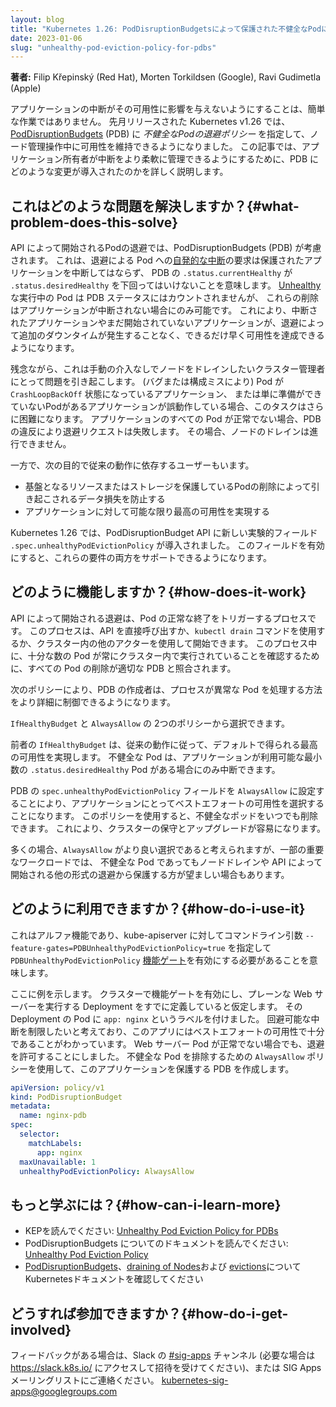 ```yaml
---
layout: blog
title: "Kubernetes 1.26: PodDisruptionBudgetsによって保護された不健全なPodに対する退避ポリシー"
date: 2023-01-06
slug: "unhealthy-pod-eviction-policy-for-pdbs"
---
```


**著者:** Filip Křepinský (Red Hat), Morten Torkildsen (Google), Ravi Gudimetla (Apple)


アプリケーションの中断がその可用性に影響を与えないようにすることは、簡単な作業ではありません。
先月リリースされた Kubernetes v1.26 では、[PodDisruptionBudgets](/docs/concepts/workloads/pods/disruptions/#pod-disruption-budgets) (PDB) に
_不健全なPodの退避ポリシー_ を指定して、ノード管理操作中に可用性を維持できるようになりました。
この記事では、アプリケーション所有者が中断をより柔軟に管理できるようにするために、PDB にどのような変更が導入されたのかを詳しく説明します。

## これはどのような問題を解決しますか？{#what-problem-does-this-solve}

API によって開始されるPodの退避では、PodDisruptionBudgets (PDB) が考慮されます。
これは、退避による Pod への[自発的な中断](https://kubernetes.io/docs/concepts/scheduling-eviction/#pod-disruption)の要求は保護されたアプリケーションを中断してはならず、
PDB の `.status.currentHealthy` が `.status.desiredHealthy` を下回ってはいけないことを意味します。
[Unhealthy](/docs/tasks/run-application/configure-pdb/#healthiness-of-a-pod)な実行中の Pod は PDB ステータスにはカウントされませんが、
これらの削除はアプリケーションが中断されない場合にのみ可能です。
これにより、中断されたアプリケーションやまだ開始されていないアプリケーションが、退避によって追加のダウンタイムが発生することなく、できるだけ早く可用性を達成できるようになります。

残念ながら、これは手動の介入なしでノードをドレインしたいクラスター管理者にとって問題を引き起こします。
 (バグまたは構成ミスにより)  Pod が `CrashLoopBackOff` 状態になっているアプリケーション、
または単に準備ができていないPodがあるアプリケーションが誤動作している場合、このタスクはさらに困難になります。
アプリケーションのすべての Pod が正常でない場合、PDB の違反により退避リクエストは失敗します。 その場合、ノードのドレインは進行できません。

一方で、次の目的で従来の動作に依存するユーザーもいます。

- 基盤となるリソースまたはストレージを保護しているPodの削除によって引き起こされるデータ損失を防止する
- アプリケーションに対して可能な限り最高の可用性を実現する

Kubernetes 1.26 では、PodDisruptionBudget API に新しい実験的フィールド `.spec.unhealthyPodEvictionPolicy` が導入されました。
このフィールドを有効にすると、これらの要件の両方をサポートできるようになります。

## どのように機能しますか？{#how-does-it-work}

API によって開始される退避は、Pod の正常な終了をトリガーするプロセスです。
このプロセスは、API を直接呼び出すか、`kubectl drain` コマンドを使用するか、クラスター内の他のアクターを使用して開始できます。
このプロセス中に、十分な数の Pod が常にクラスター内で実行されていることを確認するために、すべての Pod の削除が適切な PDB と照合されます。

次のポリシーにより、PDB の作成者は、プロセスが異常な Pod を処理する方法をより詳細に制御できるようになります。

`IfHealthyBudget` と `AlwaysAllow` の 2つのポリシーから選択できます。

前者の `IfHealthyBudget` は、従来の動作に従って、デフォルトで得られる最高の可用性を実現します。
不健全な Pod は、アプリケーションが利用可能な最小数の `.status.desiredHealthy` Pod がある場合にのみ中断できます。

PDB の `spec.unhealthyPodEvictionPolicy` フィールドを `AlwaysAllow` に設定することにより、アプリケーションにとってベストエフォートの可用性を選択することになります。
このポリシーを使用すると、不健全なポッドをいつでも削除できます。 これにより、クラスターの保守とアップグレードが容易になります。

多くの場合、`AlwaysAllow` がより良い選択であると考えられますが、一部の重要なワークロードでは、
不健全な Pod であってもノードドレインや API によって開始される他の形式の退避から保護する方が望ましい場合もあります。

## どのように利用できますか？{#how-do-i-use-it}

これはアルファ機能であり、kube-apiserver に対してコマンドライン引数 `--feature-gates=PDBUnhealthyPodEvictionPolicy=true` を指定して
`PDBUnhealthyPodEvictionPolicy` [機能ゲート](/docs/reference/command-line-tools-reference/feature-gates/)を有効にする必要があることを意味します。

ここに例を示します。 クラスターで機能ゲートを有効にし、プレーンな Web サーバーを実行する Deployment をすでに定義していると仮定します。
その Deployment の Pod に `app: nginx` というラベルを付けました。
回避可能な中断を制限したいと考えており、このアプリにはベストエフォートの可用性で十分であることがわかっています。
Web サーバー Pod が正常でない場合でも、退避を許可することにしました。
不健全な Pod を排除するための `AlwaysAllow` ポリシーを使用して、このアプリケーションを保護する PDB を作成します。

```yaml
apiVersion: policy/v1
kind: PodDisruptionBudget
metadata:
  name: nginx-pdb
spec:
  selector:
    matchLabels:
      app: nginx
  maxUnavailable: 1
  unhealthyPodEvictionPolicy: AlwaysAllow
```


## もっと学ぶには？{#how-can-i-learn-more}


- KEPを読んでください: [Unhealthy Pod Eviction Policy for PDBs](https://github.com/kubernetes/enhancements/tree/master/keps/sig-apps/3017-pod-healthy-policy-for-pdb)
- PodDisruptionBudgets についてのドキュメントを読んでください: [Unhealthy Pod Eviction Policy](/docs/tasks/run-application/configure-pdb/#unhealthy-pod-eviction-policy)
- [PodDisruptionBudgets](/docs/concepts/workloads/pods/disruptions/#pod-disruption-budgets)、[draining of Nodes](/docs/tasks/administer-cluster/safely-drain-node/)および [evictions](/docs/concepts/scheduling-eviction/api-eviction/)についてKubernetesドキュメントを確認してください


## どうすれば参加できますか？{#how-do-i-get-involved}

フィードバックがある場合は、Slack の [#sig-apps](https://kubernetes.slack.com/archives/C18NZM5K9) チャンネル (必要な場合は https://slack.k8s.io/ にアクセスして招待を受けてください)、または SIG Apps メーリングリストにご連絡ください。 kubernetes-sig-apps@googlegroups.com
